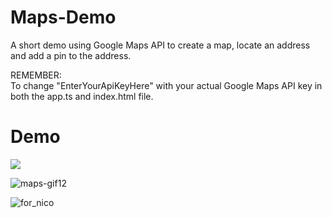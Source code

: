 # Maps-Demo
A short demo using Google Maps API to create a map, locate an address and add a pin to the address.

REMEMBER:  
To change "EnterYourApiKeyHere" with your actual Google Maps API key in both the app.ts and index.html file.

# Demo
![](demo-gif.gif)

![maps-gif12](https://user-images.githubusercontent.com/34272473/81283925-b918f400-905d-11ea-8411-19873905c477.gif)

![for_nico](https://user-images.githubusercontent.com/34272473/81324758-b76c2200-9097-11ea-9e8b-9a6ddf322f43.gif)
